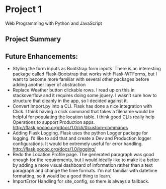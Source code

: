 # Project 1

Web Programming with Python and JavaScript

## Project Summary

## Future Enhancements:
-	Styling the form inputs as Bootstrap form inputs. There is an interesting package called Flask-Bootstrap that works with Flask-WTForms, but I want to become more familiar with several other packages before adding another layer of abstraction
-	Replace Weather button clickable rows. I read up on this in stackoverflow and it requires doing some jquery. I wasn’t sure how to structure that cleanly in the app, so I decided against it.
-	Convert Import.py into a CLI. Flask has done a nice integration with Click. I think having a click command that takes a filename would be helpful for populating the location table. I think good CLIs really help Operations to support Production apps.  http://flask.pocoo.org/docs/1.0/cli/#custom-commands
-	Adding Flask Logging. Flask uses the python Logger package for logging. I’d like to add that and create a Dev and Production logger configurations. It would be extremely useful for error handling. http://flask.pocoo.org/docs/1.0/logging/
-	Redo the Location Profile page. The generated paragraph was good enough for the requirements, but I would ideally like to make it a better by adding a more visual dashboard of information rather than a text paragraph and change the time formats. I’m not familiar with datetime formatting, so it would be a good thing to learn.
- ImportError Handling for site_config, so there is always a fallback.
